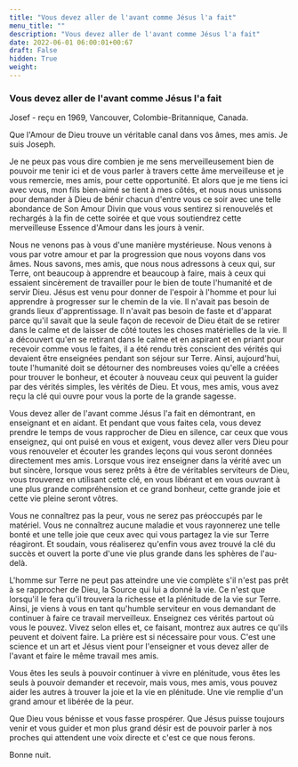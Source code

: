 ```yaml
---
title: "Vous devez aller de l'avant comme Jésus l'a fait"
menu_title: ""
description: "Vous devez aller de l'avant comme Jésus l'a fait"
date: 2022-06-01 06:00:01+00:67
draft: False
hidden: True
weight:
---
```

### Vous devez aller de l'avant comme Jésus l'a fait

Josef - reçu en 1969, Vancouver, Colombie-Britannique, Canada.

Que l'Amour de Dieu trouve un véritable canal dans vos âmes, mes amis. Je suis Joseph.

Je ne peux pas vous dire combien je me sens merveilleusement bien de pouvoir me tenir ici et de vous parler à travers cette âme merveilleuse et je vous remercie, mes amis, pour cette opportunité. Et alors que je me tiens ici avec vous, mon fils bien-aimé se tient à mes côtés, et nous nous unissons pour demander à Dieu de bénir chacun d'entre vous ce soir avec une telle abondance de Son Amour Divin que vous vous sentirez si renouvelés et rechargés à la fin de cette soirée et que vous soutiendrez cette merveilleuse Essence d'Amour dans les jours à venir.

Nous ne venons pas à vous d'une manière mystérieuse. Nous venons à vous par votre amour et par la progression que nous voyons dans vos âmes. Nous savons, mes amis, que nous nous adressons à ceux qui, sur Terre, ont beaucoup à apprendre et beaucoup à faire, mais à ceux qui essaient sincèrement de travailler pour le bien de toute l'humanité et de servir Dieu. Jésus est venu pour donner de l'espoir à l'homme et pour lui apprendre à progresser sur le chemin de la vie. Il n'avait pas besoin de grands lieux d'apprentissage. Il n'avait pas besoin de faste et d'apparat parce qu'il savait que la seule façon de recevoir de Dieu était de se retirer dans le calme et de laisser de côté toutes les choses matérielles de la vie. Il a découvert qu'en se retirant dans le calme et en aspirant et en priant pour recevoir comme vous le faites, il a été rendu très conscient des vérités qui devaient être enseignées pendant son séjour sur Terre. Ainsi, aujourd'hui, toute l'humanité doit se détourner des nombreuses voies qu'elle a créées pour trouver le bonheur, et écouter à nouveau ceux qui peuvent la guider par des vérités simples, les vérités de Dieu. Et vous, mes amis, vous avez reçu la clé qui ouvre pour vous la porte de la grande sagesse.

Vous devez aller de l'avant comme Jésus l'a fait en démontrant, en enseignant et en aidant. Et pendant que vous faites cela, vous devez prendre le temps de vous rapprocher de Dieu en silence, car ceux que vous enseignez, qui ont puisé en vous et exigent, vous devez aller vers Dieu pour vous renouveler et écouter les grandes leçons qui vous seront données directement mes amis. Lorsque vous irez enseigner dans la vérité avec un but sincère, lorsque vous serez prêts à être de véritables serviteurs de Dieu, vous trouverez en utilisant cette clé, en vous libérant et en vous ouvrant à une plus grande compréhension et ce grand bonheur, cette grande joie et cette vie pleine seront vôtres.

Vous ne connaîtrez pas la peur, vous ne serez pas préoccupés par le matériel. Vous ne connaîtrez aucune maladie et vous rayonnerez une telle bonté et une telle joie que ceux avec qui vous partagez la vie sur Terre réagiront. Et soudain, vous réaliserez qu'enfin vous avez trouvé la clé du succès et ouvert la porte d'une vie plus grande dans les sphères de l'au-delà.

L'homme sur Terre ne peut pas atteindre une vie complète s'il n'est pas prêt à se rapprocher de Dieu, la Source qui lui a donné la vie. Ce n'est que lorsqu'il le fera qu'il trouvera la richesse et la plénitude de la vie sur Terre. Ainsi, je viens à vous en tant qu'humble serviteur en vous demandant de continuer à faire ce travail merveilleux. Enseignez ces vérités partout où vous le pouvez. Vivez selon elles et, ce faisant, montrez aux autres ce qu'ils peuvent et doivent faire. La prière est si nécessaire pour vous. C'est une science et un art et Jésus vient pour l'enseigner et vous devez aller de l'avant et faire le même travail mes amis.

Vous êtes les seuls à pouvoir continuer à vivre en plénitude, vous êtes les seuls à pouvoir demander et recevoir, mais vous, mes amis, vous pouvez aider les autres à trouver la joie et la vie en plénitude. Une vie remplie d'un grand amour et libérée de la peur.

Que Dieu vous bénisse et vous fasse prospérer. Que Jésus puisse toujours venir et vous guider et mon plus grand désir est de pouvoir parler à nos proches qui attendent une voix directe et c'est ce que nous ferons.

Bonne nuit.
